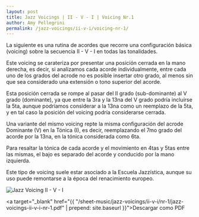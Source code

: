 ```yaml
---
layout: post
title: Jazz Voicings | II - V - I | Voicing Nr.1
author: Amy Pellegrini
permalink: /jazz-voicings/ii-v-i/voicing-nr-1/
---
```


La siguiente es una rutina de acordes que recorre una configuración básica (voicing) sobre la secuencia II - V - I en todas las tonalidades.

Este voicing se carateriza por presentar una posición cerrada en la mano derecha, es decir, si analizamos cada acorde individualmente, entre cada uno de los grados del acrode no es posible insertar otro grado, al menos sin que sea considerado una extensión o tono superior del acorde.

Esta posición cerrada se rompe al pasar del II grado (sub-dominante) al V grado (dominante), ya que entre la 3ra y la 13na del V grado podría incluírse la 5ta, aunque podríamos considerar a la 13na como un reemplazo de la 5ta, y en tal caso la posición del voicing podría considerarse cerrada.

Una variante del mismo voicing repte la misma configuración del acrode Dominante (V) en la Tónica (I), es decir, reemplazando el 7mo grado del acorde por la 13na, en la tónica considerada como 6ta.

Para resaltar la tónica de cada acorde y el movimiento en 4tas y 5tas entre las mismas, el bajo es separado del acorde y conducido por la mano izquierda.

Este tipo de voicing suele estar asociado a la Escuela Jazzística, aunque su uso puede remontarse a la época del renacimiento europeo.

<div class="img-container">
  <img class="sheet-music" src="{{ "/sheet-music/jazz-voicings/ii-v-i/nr-1/jazz-voicings-ii-v-i-nr-1.svg" | prepend: site.baseurl }}" alt="Jazz Voicing II - V - I" />
</div>

<a target="_blank" href="{{ "/sheet-music/jazz-voicings/ii-v-i/nr-1/jazz-voicings-ii-v-i-nr-1.pdf" | prepend: site.baseurl }}">Descargar como PDF</a>
